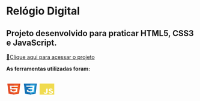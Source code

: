## <h1>Relógio Digital</h1>
<h2>Projeto desenvolvido para praticar HTML5, CSS3 e JavaScript.</h2> 

[🔗Clique aqui para acessar o projeto](https://davivieira10.github.io/contador/)

<b>As ferramentas utilizadas foram:</b>
<div style="display: inline_block"><br>
  <img align="center" alt="Davi-HTML" height="30" width="40" src="https://raw.githubusercontent.com/devicons/devicon/master/icons/html5/html5-original.svg">
  <img align="center" alt="Davi-CSS" height="30" width="40" src="https://raw.githubusercontent.com/devicons/devicon/master/icons/css3/css3-original.svg">
  <img align="center" alt="Davi-Js" height="30" width="40" src="https://raw.githubusercontent.com/devicons/devicon/master/icons/javascript/javascript-plain.svg">
</div>

